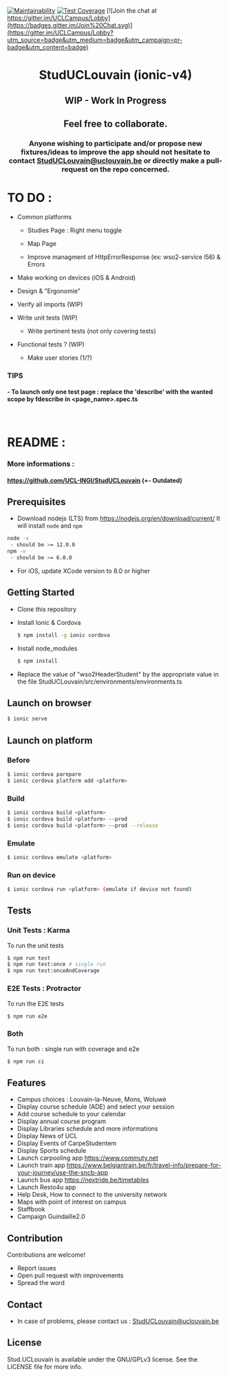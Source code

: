[![Maintainability](https://api.codeclimate.com/v1/badges/b3a272ba9c2f4de6ed09/maintainability)](https://codeclimate.com/github/BenJneB/StudUCLouvain_ionic-v4/maintainability)
[![Test Coverage](https://api.codeclimate.com/v1/badges/b3a272ba9c2f4de6ed09/test_coverage)](https://codeclimate.com/github/BenJneB/StudUCLouvain_ionic-v4/test_coverage)
[![Join the chat at https://gitter.im/UCLCampus/Lobby](https://badges.gitter.im/Join%20Chat.svg)](https://gitter.im/UCLCampus/Lobby?utm_source=badge&utm_medium=badge&utm_campaign=pr-badge&utm_content=badge)

<div align="center">
  
# StudUCLouvain (ionic-v4)

## WIP - Work In Progress
## Feel free to collaborate.

### Anyone wishing to participate and/or propose new fixtures/ideas to improve the app should not hesitate to contact StudUCLouvain@uclouvain.be or directly make a pull-request on the repo concerned.
</div>

# TO DO :

- Common platforms

  * Studies Page : Right menu toggle

  * Map Page
  
  * Improve managment of HttpErrorResponse (ex: wso2-service l56) & Errors

- Make working on devices (iOS & Android)

- Design & "Ergonomie"

- Verify all imports (WIP)

- Write unit tests (WIP)

  * Write pertinent tests (not only covering tests)

- Functional tests ? (WIP)

  * Make user stories (1/?)

       
### TIPS
#### - To launch only one test page : replace the 'describe' with the wanted scope by fdescribe in <page_name>.spec.ts

&nbsp;
       
# README :

### More informations :

#### https://github.com/UCL-INGI/StudUCLouvain (+- Outdated)


## Prerequisites
- Download nodejs (LTS) from https://nodejs.org/en/download/current/ It will install `node` and `npm`
```bash
node -v
 - should be >= 12.0.0
npm -v
 - should be >= 6.0.0
```

- For iOS, update XCode version to 8.0 or higher


## Getting Started

* Clone this repository

* Install Ionic & Cordova
    ```bash
    $ npm install -g ionic cordova
    ```

* Install node_modules
    ```bash
    $ npm install
    ```    

* Replace the value of "wso2HeaderStudent" by the appropriate value in the file StudUCLouvain/src/environments/environments.ts


## Launch on browser
```bash
$ ionic serve
```


## Launch on platform

### Before
```bash
$ ionic cordova parepare
$ ionic cordova platform add <platform>
```

### Build
```bash
$ ionic cordova build <platform>
$ ionic cordova build <platform> --prod
$ ionic cordova build <platform> --prod --release
```


### Emulate
```bash
$ ionic cordova emulate <platform>
```

### Run on device
```bash
$ ionic cordova run <platform> (emulate if device not found)
```

## Tests

### Unit Tests : Karma
To run the unit tests
```bash
$ npm run test
$ npm run test:once # single run
$ npm run test:onceAndCoverage
```
       
### E2E Tests : Protractor
To run the E2E tests
```bash
$ npm run e2e
```

       
### Both
To run both : single run with coverage and e2e
```bash
$ npm run ci
```


## Features

* Campus choices : Louvain-la-Neuve, Mons, Woluwé
* Display course schedule (ADE) and select your session
* Add course schedule to your calendar
* Display annual course program
* Display Libraries schedule and more informations
* Display News of UCL
* Display Events of CarpeStudentem
* Display Sports schedule
* Launch carpooling app https://www.commuty.net
* Launch train app https://www.belgiantrain.be/fr/travel-info/prepare-for-your-journey/use-the-sncb-app
* Launch bus app https://nextride.be/timetables
* Launch Resto4u app
* Help Desk, How to connect to the university network
* Maps with point of interest on campus
* Staffbook
* Campaign Guindaille2.0

## Contribution
Contributions are welcome!

* Report issues
* Open pull request with improvements
* Spread the word

## Contact
* In case of problems, please contact us : StudUCLouvain@uclouvain.be

## License
Stud.UCLouvain is available under the GNU/GPLv3 license. See the LICENSE file for more info.
